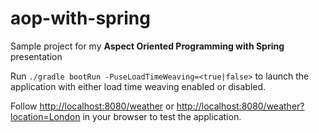 # aop-with-spring
Sample project for my **Aspect Oriented Programming with Spring** presentation

Run `./gradle bootRun -PuseLoadTimeWeaving=<true|false>` to launch the application
with either load time weaving enabled or disabled.

Follow <http://localhost:8080/weather> or <http://localhost:8080/weather?location=London> in your browser
to test the application.
